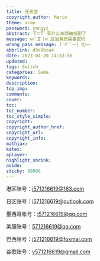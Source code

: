 ```yaml
---
title: 任天堂
copyright_author: Mario
theme: xray
password: yangyi
abstract: 〒▽〒 有什么东西被加密了
message: w(ﾟДﾟ)w 这里竟然需要密码
wrong_pass_message: (ˉ▽￣～) 切~~
abbrlink: d9e8bca4
date: 2023-04-20 14:52:55
updated:
tags: Switch
categories: Game
keywords:
description:
top_img:
comments:
cover:
toc:
toc_number:
toc_style_simple:
copyright:
copyright_author_href:
copyright_url:
copyright_info:
mathjax:
katex:
aplayer:
highlight_shrink:
aside:
sticky: 99998
---
```




港区账号：i571216619@163.com

日区账号：i571216619@outlook.com

墨西哥账号：i571216619@qq.com

美服账号：571216619@qq.com

巴西账号：i571216619@foxmai.com

谷歌账号：v571216619@gmail.com

